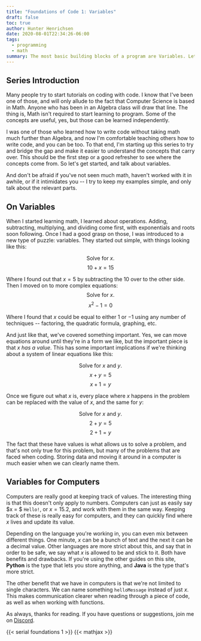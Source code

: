 ```yaml
---
title: "Foundations of Code 1: Variables"
draft: false
toc: true
author: Hunter Henrichsen
date: 2020-08-01T22:34:26-06:00
tags:
  - programming
  - math
summary: The most basic building blocks of a program are Variables. Let's take a look at where they come from, and how they apply to computers.
---
```


## Series Introduction
Many people try to start tutorials on coding with code. I know that I've been
one of those, and will only allude to the fact that Computer Science is based
in Math. Anyone who has been in an Algebra class will draw that line. The
thing is, Math isn't required to start learning to program. Some of the
concepts are useful, yes, but those can be learned independently.

I was one of those who learned how to write code without taking math much
further than Algebra, and now I'm comfortable teaching others how to write
code, and you can be too. To that end, I'm starting up this series to try and
bridge the gap and make it easier to understand the concepts that carry over.
This should be the first step or a good refresher to see where the concepts
come from. So let's get started, and talk about variables.

And don't be afraid if you've not seen much math, haven't worked with it in 
awhile, or if it intimidates you -- I try to keep my examples simple, and 
only talk about the relevant parts.

## On Variables
When I started learning math, I learned about operations. Adding,
subtracting, multiplying, and dividing come first, with exponentials and
roots soon following. Once I had a good grasp on those, I was introduced to
a new type of puzzle: variables. They started out simple, with things looking
like this:

$$ \textrm{Solve for $x$.} $$ 
$$ 10 + x = 15$$

Where I found out that $x = 5$ by subtracting the $10$ over to the other side.
Then I moved on to more complex equations:
$$ \textrm{Solve for $x$.}$$ 
$$ x^2 - 1 = 0$$

Where I found that $x$ could be equal to either $1$ or $-1$ using any number
of techniques -- factoring, the quadratic formula, graphing, etc.

And just like that, we've covered something important. Yes, we can move
equations around until they're in a form we like, but the important piece is
that $x$ *has a value*. This has some important implications if we're
thinking about a system of linear equations like this:

$$ \textrm{Solve for $x$ and $y$.} $$
$$ x + y = 5 $$
$$ x + 1 = y $$

Once we figure out what $x$ is, every place where $x$ happens in the problem
can be replaced with the value of $x$, and the same for $y$:

$$ \textrm{Solve for $x$ and $y$.} $$
$$ 2 + y = 5 $$
$$ 2 + 1 = y $$

The fact that these have values is what allows us to solve a problem, and
that's not only true for this problem, but many of the problems that are
faced when coding. Storing data and moving it around in a computer is much
easier when we can clearly name them.

## Variables for Computers

Computers are really good at keeping track of values. The interesting thing
is that this doesn't only apply to numbers. Computers can just as easily say
$x = $ `Hello!`, or $x = 15.2$, and work with them in the same way. Keeping
track of these is really easy for computers, and they can quickly find where
$x$ lives and update its value.

Depending on the language you're working in, you can even mix between
different things. One minute, $x$ can be a bunch of text and the next it can
be a decimal value. Other languages are more strict about this, and say that
in order to be safe, we say what $x$ is allowed to be and stick to it. Both
have benefits and drawbacks. If you're using the other guides on this site,
**Python** is the type that lets you store anything, and **Java** is the type
that's more strict.

The other benefit that we have in computers is that we're not limited to
single characters. We can name something `helloMessage` instead of just $x$.
This makes communication clearer when reading through a piece of code, as
well as when working with functions.

As always, thanks for reading. If you have questions or suggestions, join me
on [Discord](https://discord.gg/jMQ8gsF).

{{< serial foundations 1 >}}
{{< mathjax >}}